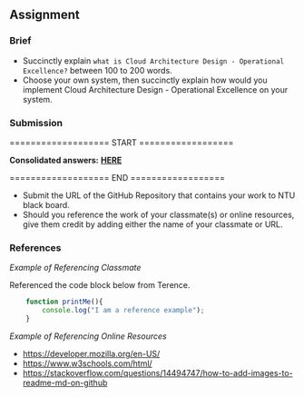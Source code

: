 ## Assignment

### Brief

- Succinctly explain `what is Cloud Architecture Design - Operational Excellence?` between 100 to 200 words.
- Choose your own system, then succinctly explain how would you implement Cloud Architecture Design - Operational Excellence on your system.


### Submission 

=================== START ==================

**Consolidated answers:** [**HERE**](https://docs.google.com/presentation/d/1LDrntt8unGeNxZg3jtKWemoJ2XLyXxhM/edit#slide=id.g285235560f8_0_0)

=================== END ==================

- Submit the URL of the GitHub Repository that contains your work to NTU black board.
- Should you reference the work of your classmate(s) or online resources, give them credit by adding either the name of your classmate or URL. 

### References

_Example of Referencing Classmate_

Referenced the code block below from Terence.
```js
    function printMe(){
        console.log("I am a reference example");
    }
```

_Example of Referencing Online Resources_

- https://developer.mozilla.org/en-US/
- https://www.w3schools.com/html/
- https://stackoverflow.com/questions/14494747/how-to-add-images-to-readme-md-on-github
